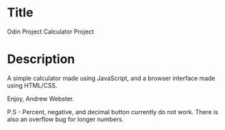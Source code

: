 # Title
Odin Project Calculator Project

# Description
A simple calculator made using JavaScript, and a browser interface made
using HTML/CSS. 

Enjoy,
Andrew Webster.

P.S - Percent, negative, and decimal button currently do not work. There is also an overflow bug for longer numbers.
